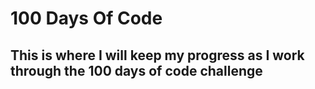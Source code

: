 # 100 Days Of Code
## This is where I will keep my progress as I work through the 100 days of code challenge
